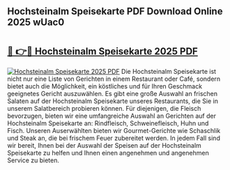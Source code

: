 ## Hochsteinalm Speisekarte PDF Download Online 2025 wUac0

# <h2><a href="http://gc8vdw3.nevu.top/?p=Hochsteinalm+Speisekarte">🔗 👉🔴 Hochsteinalm Speisekarte 2025 PDF</a></h2>

[![Hochsteinalm Speisekarte 2025 PDF](https://i.imgur.com/dBaPXMq.png)](http://gc8vdw3.nevu.top/?p=Hochsteinalm+Speisekarte)
Die Hochsteinalm Speisekarte ist nicht nur eine Liste von Gerichten in einem Restaurant oder Café, sondern bietet auch die Möglichkeit, ein köstliches und für Ihren Geschmack geeignetes Gericht auszuwählen. Es gibt eine große Auswahl an frischen Salaten auf der Hochsteinalm Speisekarte unseres Restaurants, die Sie in unserem Salatbereich probieren können. Für diejenigen, die Fleisch bevorzugen, bieten wir eine umfangreiche Auswahl an Gerichten auf der Hochsteinalm Speisekarte an: Rindfleisch, Schweinefleisch, Huhn und Fisch. Unseren Auserwählten bieten wir Gourmet-Gerichte wie Schaschlik und Steak an, die bei frischem Feuer zubereitet werden. In jedem Fall sind wir bereit, Ihnen bei der Auswahl der Speisen auf der Hochsteinalm Speisekarte zu helfen und Ihnen einen angenehmen und angenehmen Service zu bieten.
